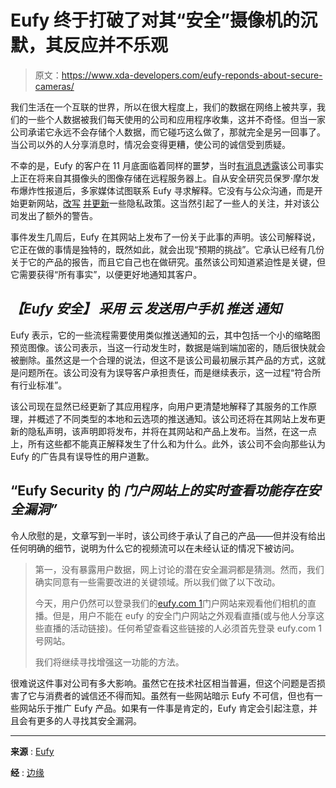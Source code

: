 # Eufy 终于打破了对其“安全”摄像机的沉默，其反应并不乐观

> 原文：<https://www.xda-developers.com/eufy-reponds-about-secure-cameras/>

我们生活在一个互联的世界，所以在很大程度上，我们的数据在网络上被共享，我们的一些个人数据被我们每天使用的公司和应用程序收集，这并不奇怪。但当一家公司承诺它永远不会存储个人数据，而它碰巧这么做了，那就完全是另一回事了。当公司以外的人分享消息时，情况会变得更糟，使公司的诚信受到质疑。

不幸的是，Eufy 的客户在 11 月底面临着同样的噩梦，当时[有消息透露](https://www.xda-developers.com/eufy-security-camera-secure-concerns/)该公司事实上正在将来自其摄像头的图像存储在远程服务器上。自从安全研究员保罗·摩尔发布爆炸性报道后，多家媒体试图联系 Eufy 寻求解释。它没有与公众沟通，而是开始更新网站，[改写](https://www.theverge.com/2022/12/16/23512952/anker-eufy-delete-promises-camera-privacy-encryption-authentication) [并更新](http://www.theverge.com/2022/12/16/23512952/anker-eufy-delete-promises-camera-privacy-encryption-authentication)一些隐私政策。这当然引起了一些人的关注，并对该公司发出了额外的警告。

事件发生几周后，Eufy 在其网站上发布了一份关于此事的声明。该公司解释说，它正在做的事情是独特的，既然如此，就会出现“预期的挑战”。它承认已经有几份关于它的产品的报告，而且它自己也在做研究。虽然该公司知道紧迫性是关键，但它需要获得“所有事实”，以便更好地通知其客户。

## ***【Eufy 安全】*** ***采用*** ***云*** ***发送用户手机*** ***推送*** ***通知***

Eufy 表示，它的一些流程需要使用类似推送通知的云，其中包括一个小的缩略图预览图像。该公司表示，当这一行动发生时，数据是端到端加密的，随后很快就会被删除。虽然这是一个合理的说法，但这不是该公司最初展示其产品的方式，这就是问题所在。该公司没有为误导客户承担责任，而是继续表示，这一过程“符合所有行业标准”。

该公司现在显然已经更新了其应用程序，向用户更清楚地解释了其服务的工作原理，并概述了不同类型的本地和云选项的推送通知。该公司还将在其网站上发布更新的隐私声明，该声明即将发布，并将在其网站和产品上发布。当然，在这一点上，所有这些都不能真正解释发生了什么和为什么。此外，该公司不会向那些认为 Eufy 的广告具有误导性的用户道歉。

## **“Eufy Security 的** ***门户网站上的实时查看功能存在安全漏洞”***

令人欣慰的是，文章写到一半时，该公司终于承认了自己的产品——但并没有给出任何明确的细节，说明为什么它的视频流可以在未经认证的情况下被访问。

> 第一，没有暴露用户数据，网上讨论的潜在安全漏洞都是猜测。然而，我们确实同意有一些需要改进的关键领域。所以我们做了以下改动。
> 
> 今天，用户仍然可以登录我们的[eufy.com 1](http://eufy.com/?utm_source=web&utm_medium=web_community&utm_content=3568215&utm_campagin=official&utm_term=)门户网站来观看他们相机的直播。但是，用户不能在 eufy 的安全门户网站之外观看直播(或与他人分享这些直播的活动链接)。任何希望查看这些链接的人必须首先登录 eufy.com 1 号网站。
> 
> 我们将继续寻找增强这一功能的方法。

很难说这件事对公司有多大影响。虽然它在技术社区相当普遍，但这个问题是否损害了它与消费者的诚信还不得而知。虽然有一些网站暗示 Eufy 不可信，但也有一些网站乐于推广 Eufy 产品。如果有一件事是肯定的，Eufy 肯定会引起注意，并且会有更多的人寻找其安全漏洞。

* * *

**来源** : [Eufy](https://community.security.eufy.com/t/to-our-eufy-security-customers-and-partners/3568215)

**经** : [边缘](https://www.theverge.com/2022/12/20/23519772/anker-eufy-security-camera-statement-december-19-2022)